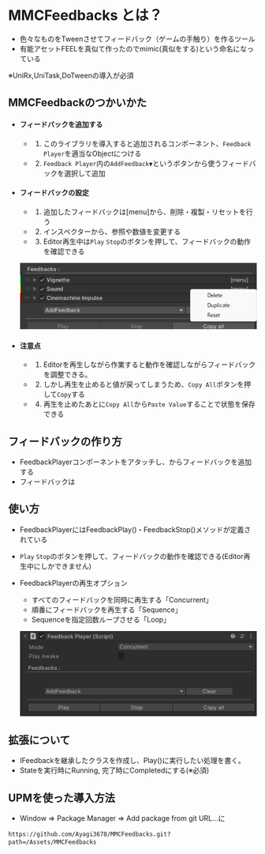# MMCFeedbacks とは？
- 色々なものをTweenさせてフィードバック（ゲームの手触り）を作るツール
- 有能アセットFEELを真似て作ったのでmimic(真似をする)という命名になっている

※UniRx,UniTask,DoTweenの導入が必須

## MMCFeedbackのつかいかた
- #### フィードバックを追加する
  - 1. このライブラリを導入すると追加されるコンポーネント、`Feedback Player`を適当なObjectにつける
  - 2. `Feedback Player`内の`AddFeedback▼`というボタンから使うフィードバックを選択して追加
- #### フィードバックの設定
  - 1. 追加したフィードバックは[menu]から、削除・複製・リセットを行う
   - 2. インスペクターから、参照や数値を変更する
   - 3. Editor再生中は`Play` `Stop`のボタンを押して、フィードバックの動作を確認できる

    ![Image](/Assets/Documentation/img2.png)
- #### 注意点
  - 1. Editorを再生しながら作業すると動作を確認しながらフィードバックを調整できる。
  - 2. しかし再生を止めると値が戻ってしまうため、`Copy All`ボタンを押して`Copy`する
  - 4. 再生を止めたあとに`Copy All`から`Paste Value`することで状態を保存できる
## フィードバックの作り方
- FeedbackPlayerコンポーネントをアタッチし、からフィードバックを追加する
- フィードバックは


## 使い方
- FeedbackPlayerにはFeedbackPlay()・FeedbackStop()メソッドが定義されている
- `Play` `Stop`のボタンを押して、フィードバックの動作を確認できる(Editor再生中にしかできません)
- FeedbackPlayerの再生オプション
  - すべてのフィードバックを同時に再生する「Concurrent」
  - 順番にフィードバックを再生する「Sequence」
  - Sequenceを指定回数ループさせる「Loop」

   ![Image 1](/Assets/Documentation/img1.png)
## 拡張について
- IFeedbackを継承したクラスを作成し、Play()に実行したい処理を書く。
- Stateを実行時にRunning, 完了時にCompletedにする(※必須)
## UPMを使った導入方法
- Window => Package Manager => Add package from git URL...に
```text
https://github.com/Ayagi3678/MMCFeedbacks.git?path=/Assets/MMCFeedbacks
```
